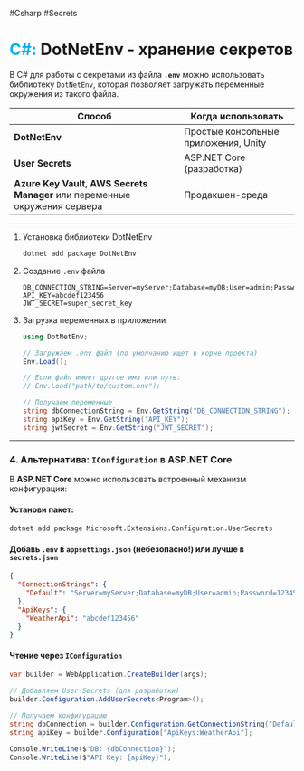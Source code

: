 #Csharp #Secrets 

# <font color="#00b0f0">C#:</font> DotNetEnv - хранение секретов

В C# для работы с секретами из файла **`.env`** можно использовать библиотеку `DotNetEnv`, которая позволяет загружать переменные окружения из такого файла.  

| Способ | Когда использовать |  
|--------|------------------|  
| **DotNetEnv** | Простые консольные приложения, Unity |  
| **User Secrets** | ASP.NET Core (разработка) |  
| **Azure Key Vault**, **AWS Secrets Manager** или переменные окружения сервера | Продакшен-среда |  

---
1. Установка библиотеки DotNetEnv  
	```bash
	dotnet add package DotNetEnv
	```

2. Создание `.env` файла  
	```env
	DB_CONNECTION_STRING=Server=myServer;Database=myDB;User=admin;Password=12345
	API_KEY=abcdef123456
	JWT_SECRET=super_secret_key
	```

3. Загрузка переменных в приложении  
	```csharp
	using DotNetEnv;
	
	// Загружаем .env файл (по умолчанию ищет в корне проекта)
	Env.Load();
	
	// Если файл имеет другое имя или путь:
	// Env.Load("path/to/custom.env");
	
	// Получаем переменные
	string dbConnectionString = Env.GetString("DB_CONNECTION_STRING");
	string apiKey = Env.GetString("API_KEY");
	string jwtSecret = Env.GetString("JWT_SECRET");
	```

---

### **4. Альтернатива: `IConfiguration` в ASP.NET Core**  
В **ASP.NET Core** можно использовать встроенный механизм конфигурации:  

#### **Установи пакет:**  
```bash
dotnet add package Microsoft.Extensions.Configuration.UserSecrets
```

#### **Добавь `.env` в `appsettings.json` (небезопасно!) или лучше в `secrets.json`**  
```json
{
  "ConnectionStrings": {
    "Default": "Server=myServer;Database=myDB;User=admin;Password=12345"
  },
  "ApiKeys": {
    "WeatherApi": "abcdef123456"
  }
}
```

#### **Чтение через `IConfiguration`**  
```csharp
var builder = WebApplication.CreateBuilder(args);

// Добавляем User Secrets (для разработки)
builder.Configuration.AddUserSecrets<Program>();

// Получаем конфигурацию
string dbConnection = builder.Configuration.GetConnectionString("Default");
string apiKey = builder.Configuration["ApiKeys:WeatherApi"];

Console.WriteLine($"DB: {dbConnection}");
Console.WriteLine($"API Key: {apiKey}");
```


